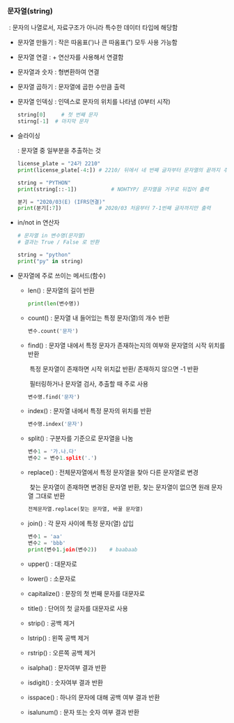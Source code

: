 ### 문자열(string)

​	: 문자의 나열로서, 자료구조가 아니라 특수한 데이터 타입에 해당함

* 문자열 만들기 : 작은 따옴표(')나 큰 따옴표(") 모두 사용 가능함
* 문자열 연결 : + 연산자를 사용해서 연결함
* 문자열과 숫자 : 형변환하여 연결
* 문자열 곱하기 : 문자열에 곱한 수만큼 출력



* 문자열 인덱싱 : 인덱스로 문자의 위치를 나타냄 (0부터 시작)

  ```python
  string[0] 	# 첫 번째 문자
  stirng[-1]  # 마지막 문자
  ```



* 슬라이싱

  : 문자열 중 일부분을 추출하는 것

  ```python
  license_plate = "24가 2210"
  print(license_plate[-4:])	# 2210/ 뒤에서 네 번째 글자부터 문자열의 끝까지 추출
  
  string = "PYTHON"
  print(string[::-1])			# NOHTYP/ 문자열을 거꾸로 뒤집어 출력
  
  분기 = "2020/03(E) (IFRS연결)"
  print(분기[:7])			   # 2020/03 처음부터 7-1번째 글자까지만 출력
  ```

  

* in/not in 연산자

  ```python
  # 문자열 in 변수명(문자열)
  # 결과는 True / False 로 반환
  
  string = "python"
  print("py" in string)
  ```

  

* 문자열에 주로 쓰이는 메서드(함수)

  * len()	: 문자열의 길이 반환

    ```python
    print(len(변수명))
    ```

    

  * count() : 문자열 내 들어있는 특정 문자(열)의 개수 반환

    ```python
    변수.count('문자')
    ```

    

  * find() : 문자열 내에서 특정 문자가 존재하는지의 여부와 문자열의 시작 위치를 반환

    ​			 특정 문자열이 존재하면 시작 위치값 반환/ 존재하지 않으면 -1 반환

    ​			 필터링하거나 문자열 검사, 추출할 때 주로 사용

    ```python
    변수명.find('문자')
    ```

    

  * index() : 문자열 내에서 특정 문자의 위치를 반환

    ```python
    변수명.index('문자')
    ```

    

  * split() : 구분자를 기준으로 문자열을 나눔

    ```python
    변수1 = '가.나.다'
    변수2 = 변수1.split('.')
    ```

    

  * replace() : 전체문자열에서 특정 문자열을 찾아 다른 문자열로 변경

    ​				   찾는 문자열이 존재하면 변경된 문자열 반환, 찾는 문자열이 없으면 원래 문자열 그대로 반환

    ```python
    전체문자열.replace(찾는 문자열, 바꿀 문자열)
    ```

  

  * join() : 각 문자 사이에 특정 문자(열) 삽입

    ```python
    변수1 = 'aa'
    변수2 = 'bbb'
    print(변수1.join(변수2))	# baabaab
    ```

    

  * upper()  : 대문자로

  * lower()  :  소문자로

  * capitalize()  : 문장의 첫 번째 문자를 대문자로

  * title()  : 단어의 첫 글자를 대문자로 사용

    

  * strip() : 공백 제거

  * lstrip() : 왼쪽 공백 제거

  * rstrip() : 오른쪽 공백 제거

    

  * isalpha() : 문자여부 결과 반환

  * isdigit() : 숫자여부 결과 반환

  * isspace() : 하나의 문자에 대해 공백 여부 결과 반환

  * isalunum() : 문자 또는 숫자 여부 결과 반환